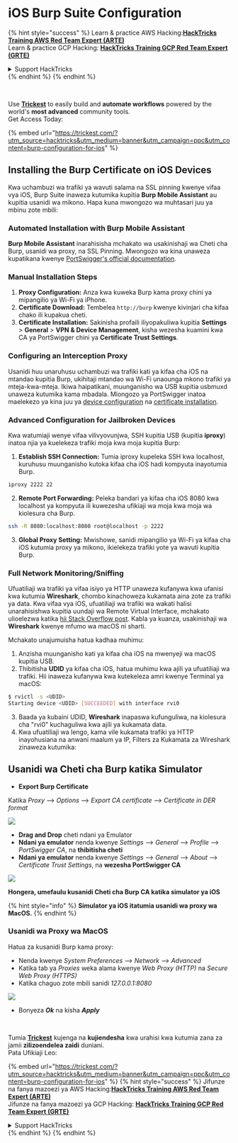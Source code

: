 # iOS Burp Suite Configuration

{% hint style="success" %}
Learn & practice AWS Hacking:<img src="/.gitbook/assets/arte.png" alt="" data-size="line">[**HackTricks Training AWS Red Team Expert (ARTE)**](https://training.hacktricks.xyz/courses/arte)<img src="/.gitbook/assets/arte.png" alt="" data-size="line">\
Learn & practice GCP Hacking: <img src="/.gitbook/assets/grte.png" alt="" data-size="line">[**HackTricks Training GCP Red Team Expert (GRTE)**<img src="/.gitbook/assets/grte.png" alt="" data-size="line">](https://training.hacktricks.xyz/courses/grte)

<details>

<summary>Support HackTricks</summary>

* Check the [**subscription plans**](https://github.com/sponsors/carlospolop)!
* **Join the** 💬 [**Discord group**](https://discord.gg/hRep4RUj7f) or the [**telegram group**](https://t.me/peass) or **follow** us on **Twitter** 🐦 [**@hacktricks\_live**](https://twitter.com/hacktricks\_live)**.**
* **Share hacking tricks by submitting PRs to the** [**HackTricks**](https://github.com/carlospolop/hacktricks) and [**HackTricks Cloud**](https://github.com/carlospolop/hacktricks-cloud) github repos.

</details>
{% endhint %}
{% endhint %}

<figure><img src="../../.gitbook/assets/image (48).png" alt=""><figcaption></figcaption></figure>

\
Use [**Trickest**](https://trickest.com/?utm_source=hacktricks&utm_medium=text&utm_campaign=ppc&utm_term=trickest&utm_content=burp-configuration-for-ios) to easily build and **automate workflows** powered by the world's **most advanced** community tools.\
Get Access Today:

{% embed url="https://trickest.com/?utm_source=hacktricks&utm_medium=banner&utm_campaign=ppc&utm_content=burp-configuration-for-ios" %}

## Installing the Burp Certificate on iOS Devices

Kwa uchambuzi wa trafiki ya wavuti salama na SSL pinning kwenye vifaa vya iOS, Burp Suite inaweza kutumika kupitia **Burp Mobile Assistant** au kupitia usanidi wa mikono. Hapa kuna mwongozo wa muhtasari juu ya mbinu zote mbili:

### Automated Installation with Burp Mobile Assistant

**Burp Mobile Assistant** inarahisisha mchakato wa usakinishaji wa Cheti cha Burp, usanidi wa proxy, na SSL Pinning. Mwongozo wa kina unaweza kupatikana kwenye [PortSwigger's official documentation](https://portswigger.net/burp/documentation/desktop/tools/mobile-assistant/installing).

### Manual Installation Steps

1. **Proxy Configuration:** Anza kwa kuweka Burp kama proxy chini ya mipangilio ya Wi-Fi ya iPhone.
2. **Certificate Download:** Tembelea `http://burp` kwenye kivinjari cha kifaa chako ili kupakua cheti.
3. **Certificate Installation:** Sakinisha profaili iliyopakuliwa kupitia **Settings** > **General** > **VPN & Device Management**, kisha wezesha kuamini kwa CA ya PortSwigger chini ya **Certificate Trust Settings**.

### Configuring an Interception Proxy

Usanidi huu unaruhusu uchambuzi wa trafiki kati ya kifaa cha iOS na mtandao kupitia Burp, ukihitaji mtandao wa Wi-Fi unaounga mkono trafiki ya mteja-kwa-mteja. Ikiwa haipatikani, muunganisho wa USB kupitia usbmuxd unaweza kutumika kama mbadala. Miongozo ya PortSwigger inatoa maelekezo ya kina juu ya [device configuration](https://support.portswigger.net/customer/portal/articles/1841108-configuring-an-ios-device-to-work-with-burp) na [certificate installation](https://support.portswigger.net/customer/portal/articles/1841109-installing-burp-s-ca-certificate-in-an-ios-device).

### Advanced Configuration for Jailbroken Devices

Kwa watumiaji wenye vifaa vilivyovunjwa, SSH kupitia USB (kupitia **iproxy**) inatoa njia ya kuelekeza trafiki moja kwa moja kupitia Burp:

1.  **Establish SSH Connection:** Tumia iproxy kupeleka SSH kwa localhost, kuruhusu muunganisho kutoka kifaa cha iOS hadi kompyuta inayotumia Burp.

```bash
iproxy 2222 22
```
2.  **Remote Port Forwarding:** Peleka bandari ya kifaa cha iOS 8080 kwa localhost ya kompyuta ili kuwezesha ufikiaji wa moja kwa moja wa kiolesura cha Burp.

```bash
ssh -R 8080:localhost:8080 root@localhost -p 2222
```
3. **Global Proxy Setting:** Mwishowe, sanidi mipangilio ya Wi-Fi ya kifaa cha iOS kutumia proxy ya mikono, ikielekeza trafiki yote ya wavuti kupitia Burp.

### Full Network Monitoring/Sniffing

Ufuatiliaji wa trafiki ya vifaa isiyo ya HTTP unaweza kufanywa kwa ufanisi kwa kutumia **Wireshark**, chombo kinachoweza kukamata aina zote za trafiki ya data. Kwa vifaa vya iOS, ufuatiliaji wa trafiki wa wakati halisi unarahisishwa kupitia uundaji wa Remote Virtual Interface, mchakato ulioelezwa katika [hii Stack Overflow post](https://stackoverflow.com/questions/9555403/capturing-mobile-phone-traffic-on-wireshark/33175819#33175819). Kabla ya kuanza, usakinishaji wa **Wireshark** kwenye mfumo wa macOS ni sharti.

Mchakato unajumuisha hatua kadhaa muhimu:

1. Anzisha muunganisho kati ya kifaa cha iOS na mwenyeji wa macOS kupitia USB.
2. Thibitisha **UDID** ya kifaa cha iOS, hatua muhimu kwa ajili ya ufuatiliaji wa trafiki. Hii inaweza kufanywa kwa kutekeleza amri kwenye Terminal ya macOS:
```bash
$ rvictl -s <UDID>
Starting device <UDID> [SUCCEEDED] with interface rvi0
```
3. Baada ya kubaini UDID, **Wireshark** inapaswa kufunguliwa, na kiolesura cha "rvi0" kuchaguliwa kwa ajili ya kukamata data.  
4. Kwa ufuatiliaji wa lengo, kama vile kukamata trafiki ya HTTP inayohusiana na anwani maalum ya IP, Filters za Kukamata za Wireshark zinaweza kutumika:

## Usanidi wa Cheti cha Burp katika Simulator

* **Export Burp Certificate**

Katika _Proxy_ --> _Options_ --> _Export CA certificate_ --> _Certificate in DER format_

![](<../../.gitbook/assets/image (534).png>)

* **Drag and Drop** cheti ndani ya Emulator  
* **Ndani ya emulator** nenda kwenye _Settings_ --> _General_ --> _Profile_ --> _PortSwigger CA_, na **thibitisha cheti**  
* **Ndani ya emulator** nenda kwenye _Settings_ --> _General_ --> _About_ --> _Certificate Trust Settings_, na **wezesha PortSwigger CA**

![](<../../.gitbook/assets/image (1048).png>)

**Hongera, umefaulu kusanidi Cheti cha Burp CA katika simulator ya iOS**

{% hint style="info" %}
**Simulator ya iOS itatumia usanidi wa proxy wa MacOS.**
{% endhint %}

### Usanidi wa Proxy wa MacOS

Hatua za kusanidi Burp kama proxy:

* Nenda kwenye _System Preferences_ --> _Network_ --> _Advanced_  
* Katika tab ya _Proxies_ weka alama kwenye _Web Proxy (HTTP)_ na _Secure Web Proxy (HTTPS)_  
* Katika chaguo zote mbili sanidi _127.0.0.1:8080_

![](<../../.gitbook/assets/image (431).png>)

* Bonyeza _**Ok**_ na kisha _**Apply**_

<figure><img src="../../.gitbook/assets/image (48).png" alt=""><figcaption></figcaption></figure>

\
Tumia [**Trickest**](https://trickest.com/?utm_source=hacktricks&utm_medium=text&utm_campaign=ppc&utm_term=trickest&utm_content=burp-configuration-for-ios) kujenga na **kujiendesha** kwa urahisi kwa kutumia zana za jamii **zilizoendelea zaidi** duniani.\
Pata Ufikiaji Leo:

{% embed url="https://trickest.com/?utm_source=hacktricks&utm_medium=banner&utm_campaign=ppc&utm_content=burp-configuration-for-ios" %}
{% hint style="success" %}
Jifunze na fanya mazoezi ya AWS Hacking:<img src="/.gitbook/assets/arte.png" alt="" data-size="line">[**HackTricks Training AWS Red Team Expert (ARTE)**](https://training.hacktricks.xyz/courses/arte)<img src="/.gitbook/assets/arte.png" alt="" data-size="line">\
Jifunze na fanya mazoezi ya GCP Hacking: <img src="/.gitbook/assets/grte.png" alt="" data-size="line">[**HackTricks Training GCP Red Team Expert (GRTE)**<img src="/.gitbook/assets/grte.png" alt="" data-size="line">](https://training.hacktricks.xyz/courses/grte)

<details>

<summary>Support HackTricks</summary>

* Angalia [**mpango wa usajili**](https://github.com/sponsors/carlospolop)!  
* **Jiunge na** 💬 [**kikundi cha Discord**](https://discord.gg/hRep4RUj7f) au [**kikundi cha telegram**](https://t.me/peass) au **fuata** sisi kwenye **Twitter** 🐦 [**@hacktricks\_live**](https://twitter.com/hacktricks\_live)**.**  
* **Shiriki mbinu za hacking kwa kuwasilisha PRs kwa** [**HackTricks**](https://github.com/carlospolop/hacktricks) na [**HackTricks Cloud**](https://github.com/carlospolop/hacktricks-cloud) repos za github.

</details>
{% endhint %}
</details>
{% endhint %}
